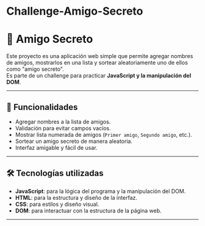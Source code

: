 # Challenge-Amigo-Secreto

# 🎁 Amigo Secreto

Este proyecto es una aplicación web simple que permite agregar nombres de amigos, mostrarlos en una lista y sortear aleatoriamente uno de ellos como "amigo secreto".  
Es parte de un challenge para practicar **JavaScript y la manipulación del DOM**.

---

## 📌 Funcionalidades

- Agregar nombres a la lista de amigos.
- Validación para evitar campos vacíos.
- Mostrar lista numerada de amigos (`Primer amigo`, `Segundo amigo`, etc.).
- Sortear un amigo secreto de manera aleatoria.
- Interfaz amigable y fácil de usar.

---

## 🛠 Tecnologías utilizadas

- **JavaScript**: para la lógica del programa y la manipulación del DOM.
- **HTML**: para la estructura y diseño de la interfaz.
- **CSS**: para estilos y diseño visual.
- **DOM**: para interactuar con la estructura de la página web.

---
